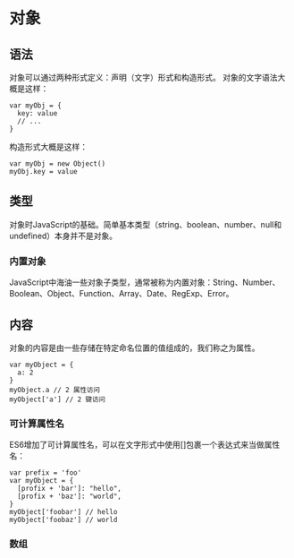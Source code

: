 # 对象

## 语法

对象可以通过两种形式定义：声明（文字）形式和构造形式。
对象的文字语法大概是这样：
```
var myObj = {
  key: value
  // ...
}
```
构造形式大概是这样：
```
var myObj = new Object()
myObj.key = value
```

## 类型

对象时JavaScript的基础。简单基本类型（string、boolean、number、null和undefined）本身并不是对象。

### 内置对象
JavaScript中海油一些对象子类型，通常被称为内置对象：String、Number、Boolean、Object、Function、Array、Date、RegExp、Error。

## 内容

对象的内容是由一些存储在特定命名位置的值组成的，我们称之为属性。
```
var myObject = {
  a: 2
}
myObject.a // 2 属性访问
myObject['a'] // 2 键访问
```

### 可计算属性名
ES6增加了可计算属性名，可以在文字形式中使用[]包裹一个表达式来当做属性名：
```
var prefix = 'foo'
var myObject = {
  [profix + 'bar']: "hello",
  [profix + 'baz']: "world",
}
myObject['foobar'] // hello
myObject['foobaz'] // world
```

### 数组